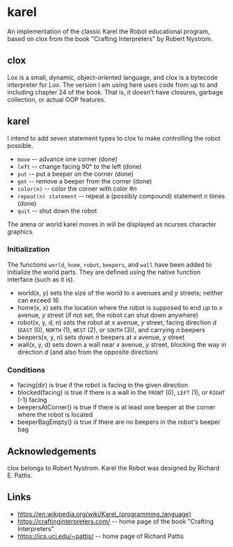 # karel
An implementation of the classic Karel the Robot educational program, based on clox from the book "Crafting Interpreters" by Robert Nystrom.

## clox
Lox is a small, dynamic, object-oriented language, and clox is a bytecode interpreter for Lox. The version I am using here uses code from up to and including chapter 24 of the book. That is, it doesn't have closures, garbage collection, or actual OOP features.

## karel
I intend to add seven statement types to clox to make controlling the robot possible.

- `move` -- advance one corner (done)
- `left` -- change facing 90° to the left (done)
- `put` -- put a beeper on the corner (done)
- `get` -- remove a beeper from the corner (done)
- `color(n)` -- color the corner with color #_n_
- `repeat(n) statement` -- repeat a (possibly compound) statement _n_ times (done)
- `quit` -- shut down the robot

The arena or world karel moves in will be displayed as ncurses character graphics.

### Initialization
The functions `world`, `home`, `robot`, `beepers`, and `wall` have been added to initialize the world parts. They are defined using the native function interface (such as it is).
- world(x, y) sets the size of the world to _x_ avenues and _y_ streets; neither can exceed 16
- home(x, x) sets the location where the robot is supposed to end up to _x_ avenue, _y_ street (if not set, the robot can shut down anywhere)
- robot(x, y, d, n) sets the robot at _x_ avenue, _y_ street, facing direction _d_ (`EAST` (0), `NORTH` (1), `WEST` (2), or `SOUTH` (3)), and carrying _n_ beepers
- beepers(x, y, n) sets down _n_ beepers at _x_ avenue, _y_ street
- wall(x, y, d) sets down a wall near _x_ avenue, _y_ street, blocking the way in direction _d_ (and also from the opposite direction)

### Conditions
- facing(dir) is true if the robot is facing in the given direction
- blocked(facing) is true if there is a wall in the `FRONT` (0), `LEFT` (1), or `RIGHT` (-1) facing
- beepersAtCorner() is true if there is at least one beeper at the corner where the robot is located
- beeperBagEmpty() is true if there are no beepers in the robot's beeper bag

## Acknowledgements
clox belongs to Robert Nystrom. Karel the Robot was designed by Richard E. Pattis. 

## Links
- https://en.wikipedia.org/wiki/Karel_(programming_language)
- https://craftinginterpreters.com/ -- home page of the book "Crafting Interpreters"
- https://ics.uci.edu/~pattis/ -- home page of Richard Pattis
